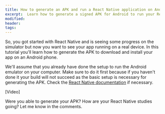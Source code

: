 ```yaml
---
title: How to generate an APK and run a React Native application on Android
excerpt:  Learn how to generate a signed APK for Android to run your React Native application on your device and share it with the world.
modified:
header:
tags:
---
```


So, you got started with React Native and is seeing some progress on the simulator but now you want to see your app running on a real device. In this tutorial you'll learn how to generate the APK to download and install your app on an Android phone. 

We'll assume that you already have done the setup to run the Android emulator on your computer. Make sure to do it first because if you haven't done it your build will not succeed as the basic setup is necessary for generating the APK. Check the [React Native documentation](http://facebook.github.io/react-native/docs/getting-started.html) if necessary.

[Video]

Were you able to generate your APK? How are your React Native studies going? Let me know in the comments.
